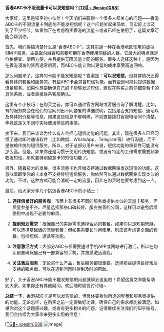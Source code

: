**香港ABC卡不限流量卡可以发短信吗？[[TG💪+ @esim1088](https://t.me/s/esim1088)]**

大家好，这里是知乎的小伙伴！今天咱们来聊聊一个很多人都关心的问题——香港ABC卡的不限流量卡到底能不能发短信呢？这个问题听起来简单，但实际上涉及到了不少细节。如果你正在考虑购买香港的流量卡或者已经在使用了，这篇文章可能会帮到你。

首先，咱们得搞清楚什么是“香港ABC卡”。这其实是一种在香港地区使用的虚拟SIM卡服务，主要面向游客和需要短期在香港使用网络的人群。它最大的特点就是价格便宜、使用方便，并且提供无限流量上网的服务。很多人选择这种卡，是因为在香港漫游的资费通常很高，而ABC卡能让你以更低的成本享受高速网络。

那么问题来了，这样的卡能不能发短信呢？答案是：**可以发短信**，但具体情况还得看具体的套餐和服务商。有些ABC卡会包含短信功能，而有些则可能只提供数据流量服务。如果你想要确保自己的卡能够发送短信，建议在购买之前仔细查看卡的具体条款，或者直接联系客服确认。

这里有个小技巧：在购买之前，你可以通过官方网站或客服咨询了解清楚。比如，有的服务商会在他们的官网列出不同套餐的详细说明，包括是否支持短信、通话以及具体的价格等信息。如果这些信息不够明确，不妨直接拨打客服电话问个清楚，毕竟这是关乎到你实际使用体验的事情。

接下来，我们来谈谈为什么有人会担心短信功能的问题。其实，现在很多人已经习惯了通过即时通讯软件（比如微信、WhatsApp、Telegram等）进行沟通，而不是依赖传统的短信服务。所以，对于这部分用户来说，短信功能的重要性可能没有那么高。但是，如果你还是习惯于使用传统短信，或者有特定的工作需求需要频繁收发短信，那就要特别留意卡的短信功能了。

另外，随着技术的发展，很多流量卡也开始支持通过数据网络发送短信的功能。这意味着即使你的卡本身不支持传统短信服务，你依然可以通过数据网络实现类似的功能。不过，这种方式可能会消耗一定的流量，因此在购买时也要考虑到这一点。

最后，给大家分享几个挑选香港ABC卡的小贴士：

1. **选择信誉好的服务商**：市面上有很多不同的服务商提供类似的流量卡服务，但质量参差不齐。尽量选择那些口碑较好、服务完善的公司，这样可以避免后续使用中出现不必要的麻烦。
   
2. **提前规划需求**：根据自己的实际需求选择合适的套餐。如果你只是短期旅游，可以选择基础版的流量套餐；但如果需要长时间使用，则应该考虑更全面的套餐，包括短信、通话等功能。

3. **注意激活方式**：大部分ABC卡都需要通过手机APP或网站进行激活，所以在购买前要确保自己有一部兼容的手机，并熟悉激活流程。

4. **关注售后服务**：无论买什么产品，售后服务都很重要。选择那些提供良好售后支持的服务商，可以在遇到问题时得到及时的帮助。

好了，关于香港ABC卡能不能发短信的问题就聊到这里啦！希望这篇文章能帮助到大家。如果你还有其他疑问，欢迎随时留言讨论哦~

**总结一下**，香港ABC卡是可以发短信的，但具体要看你所选的套餐和服务商提供的功能。无论怎样，在购买之前一定要做好功课，确保自己的需求都能被满足。如果你对这个话题感兴趣，或者有更多相关的问题，记得继续关注我们的知乎账号，我们会持续为大家带来更多实用的信息！

[[TG💪+ @esim1088](https://t.me/s/esim1088) ![Image](https://i.postimg.cc/4NQfJmqS/Snipaste-2025-05-13-00-14-12.png)]